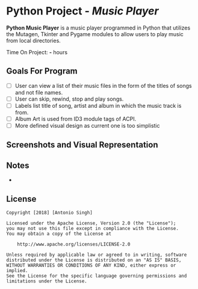 # Python Project  - *Music Player*

**Python Music Player** is a music player programmed in Python that utilizes the Mutagen, Tkinter and Pygame modules to allow users to play music from local directories.

Time On Project: **-** hours 

## Goals For Program

- [ ] User can view a list of their music files in the form of the titles of songs and not file names.
- [ ] User can skip, rewind, stop and play songs.
- [ ] Labels list title of song, artist and album in which the music track is from.
- [ ] Album Art is used from ID3 module tags of ACPI.
- [ ] More defined visual design as current one is too simplistic 

## Screenshots and Visual Representation


## Notes

-

## License

    Copyright [2018] [Antonio Singh]

    Licensed under the Apache License, Version 2.0 (the "License");
    you may not use this file except in compliance with the License.
    You may obtain a copy of the License at

        http://www.apache.org/licenses/LICENSE-2.0

    Unless required by applicable law or agreed to in writing, software
    distributed under the License is distributed on an "AS IS" BASIS,
    WITHOUT WARRANTIES OR CONDITIONS OF ANY KIND, either express or implied.
    See the License for the specific language governing permissions and
    limitations under the License.

